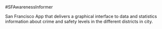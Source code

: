 #SFAwarenessInformer

San Francisco App that delivers a graphical interface to data and statistics information about crime and safety levels in the different districts in city.
